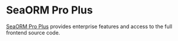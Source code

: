 # SeaORM Pro Plus

[SeaORM Pro Plus](https://github.com/SeaQL/sea-orm-pro-plus) provides enterprise features and access to the full frontend source code.
